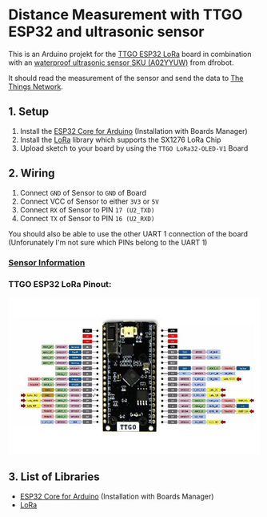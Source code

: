 # Distance Measurement with TTGO ESP32 and ultrasonic sensor

This is an Arduino projekt for the [TTGO ESP32 LoRa](http://www.lilygo.cn/prod_view.aspx?TypeId=50003&Id=1141&FId=t3:50003:3) board in combination with an [waterproof ultrasonic sensor SKU (A02YYUW)](https://wiki.dfrobot.com/A02YYUW%20Waterproof%20Ultrasonic%20Sensor%20SKU:%20SEN0311) from dfrobot.

It should read the measurement of the sensor and send the data to [The Things Network](https://www.thethingsnetwork.org/).

## 1. Setup
1. Install the [ESP32 Core for Arduino](https://github.com/espressif/arduino-esp32/blob/master/docs/arduino-ide/boards_manager.md) (Installation with Boards Manager)
2. Install the [LoRa](https://github.com/sandeepmistry/arduino-LoRa) library which supports the SX1276 LoRa Chip
3. Upload sketch to your board by using the `TTGO LoRa32-OLED-V1` Board

## 2. Wiring
1. Connect `GND` of Sensor to `GND` of Board
2. Connect VCC of Sensor to either `3V3` or `5V`
3. Connect `RX` of Sensor to PIN `17 (U2_TXD)` 
4. Connect `TX` of Sensor to PIN `16 (U2_RXD)`

You should also be able to use the other UART 1 connection of the board (Unforunately I'm not sure which PINs belong to the UART 1)


### [Sensor Information](https://wiki.dfrobot.com/A02YYUW%20Waterproof%20Ultrasonic%20Sensor%20SKU:%20SEN0311)
### TTGO ESP32 LoRa Pinout:
![ESP Pinout](images/esp_pinout.jpeg)


## 3. List of Libraries
- [ESP32 Core for Arduino](https://github.com/espressif/arduino-esp32/blob/master/docs/arduino-ide/boards_manager.md) (Installation with Boards Manager)
- [LoRa](https://github.com/sandeepmistry/arduino-LoRa)


